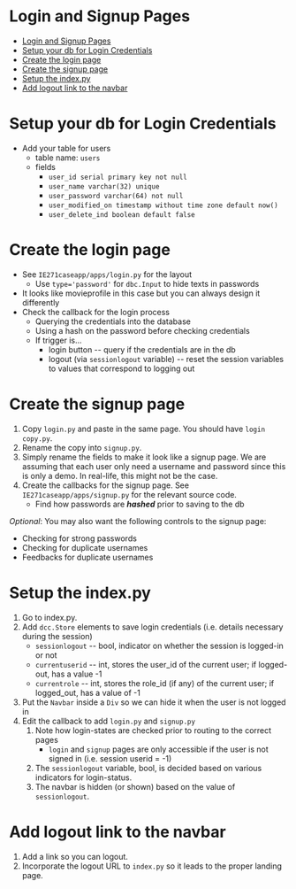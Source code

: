 # Login and Signup Pages

- [Login and Signup Pages](#login-and-signup-pages)
- [Setup your db for Login Credentials](#setup-your-db-for-login-credentials)
- [Create the login page](#create-the-login-page)
- [Create the signup page](#create-the-signup-page)
- [Setup the index.py](#setup-the-indexpy)
- [Add logout link to the navbar](#add-logout-link-to-the-navbar)


# Setup your db for Login Credentials
* Add your table for users
   * table name: `users`
   * fields
      * `user_id serial primary key not null`
      * `user_name varchar(32) unique`
      * `user_password varchar(64) not null`
      * `user_modified_on timestamp without time zone default now()`
      * `user_delete_ind boolean default false `

# Create the login page

* See `IE271caseapp/apps/login.py` for the layout
  * Use `type='password'` for `dbc.Input` to hide texts in passwords
* It looks like movieprofile in this case but you can always design it differently
* Check the callback for the login process
  * Querying the credentials into the database
  * Using a hash on the password before checking credentials
  * If trigger is...
    * login button -- query if the credentials are in the db
    * logout (via `sessionlogout` variable) -- reset the session variables to values that correspond to logging out

# Create the signup page

1. Copy `login.py` and paste in the same page. You should have `login copy.py`.
2. Rename the copy into `signup.py`.
3. Simply rename the fields to make it look like a signup page. We are assuming that each user only need a username and password since this is only a demo. In real-life, this might not be the case. 
4. Create the callbacks for the signup page. See `IE271caseapp/apps/signup.py` for the relevant source code.
   * Find how passwords are **_hashed_** prior to saving to the db

*Optional*: You may also want the following controls to the signup page:

- Checking for strong passwords
- Checking for duplicate usernames
- Feedbacks for duplicate usernames



# Setup the index.py

1. Go to index.py.
2. Add `dcc.Store` elements to save login credentials (i.e. details necessary during the session)
   * `sessionlogout` -- bool, indicator on whether the session is logged-in or not
   * `currentuserid` -- int, stores the user_id of the current user; if logged-out, has a value -1
   * `currentrole` -- int, stores the role_id (if any) of the current user; if logged_out, has a value of -1
3. Put the `Navbar` inside a `Div` so we can hide it when the user is not logged in
4. Edit the callback to add `login.py` and `signup.py`
   1. Note how login-states are checked prior to routing to the correct pages
      * `login` and `signup` pages are only accessible if the user is not signed in (i.e. session userid = -1)
   2. The `sessionlogout` variable, bool, is decided based on various indicators for login-status.
   3. The navbar is hidden (or shown) based on the value of `sessionlogout`.


# Add logout link to the navbar

1. Add a link so you can logout. 
2. Incorporate the logout URL to `index.py` so it leads to the proper landing page.